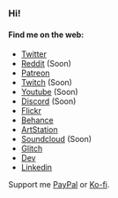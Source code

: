 ### Hi!

#### Find me on the web:

- [Twitter](https://twitter.com/marcelrojas2k)
- [Reddit](https://www.reddit.com/user/) (Soon)
- [Patreon](https://www.patreon.com/marcelrojas)
- [Twitch](https://www.twitch.com/) (Soon)
- [Youtube](https://www.youtube.com/) (Soon)
- [Discord](https://www.discord.com/) (Soon)
- [Flickr](http://www.flickr.com/photos/marcelrojas/)
- [Behance](https://www.behance.net/marcelrojas2k)
- [ArtStation](https://www.artstation.com/marcelrojas)
- [Soundcloud](https://www.soundcloud.com/) (Soon)
- [Glitch](https://www.glitch.com/@marcelrojas)
- [Dev](https://dev.to/marcelrojas)
- [Linkedin](https://www.linkedin.com/in/marcel-rojas)

Support me [PayPal](https://www.paypal.me/marcelrojas2k) or [Ko-fi](https://ko-fi.com/marcelrojas).
